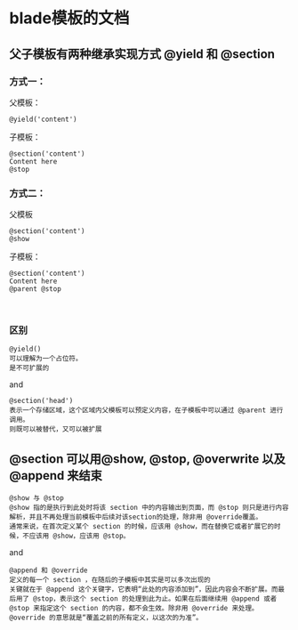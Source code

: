 # blade模板的文档

## 父子模板有两种继承实现方式 @yield 和 @section

### 方式一：


父模板：

    @yield('content')


子模板：

    @section('content')
    Content here
    @stop

### 方式二：

父模板

    @section('content')
    @show

子模板：

    @section('content')
    Content here
    @parent @stop
<br>

### 区别
    @yield() 
    可以理解为一个占位符。
    是不可扩展的

and

    @section('head') 
    表示一个存储区域，这个区域内父模板可以预定义内容，在子模板中可以通过 @parent 进行调用。
    则既可以被替代，又可以被扩展
    
## @section 可以用@show, @stop, @overwrite 以及 @append 来结束
    
    @show 与 @stop
    @show 指的是执行到此处时将该 section 中的内容输出到页面，而 @stop 则只是进行内容解析，并且不再处理当前模板中后续对该section的处理，除非用 @override覆盖。
    通常来说，在首次定义某个 section 的时候，应该用 @show，而在替换它或者扩展它的时候，不应该用 @show，应该用 @stop。
    
and

    @append 和 @override
    定义的每一个 section ，在随后的子模板中其实是可以多次出现的
    关键就在于 @append 这个关键字，它表明“此处的内容添加到”，因此内容会不断扩展。而最后用了 @stop，表示这个 section 的处理到此为止。如果在后面继续用 @append 或者 @stop 来指定这个 section 的内容，都不会生效。除非用 @override 来处理。 @override 的意思就是“覆盖之前的所有定义，以这次的为准”。
